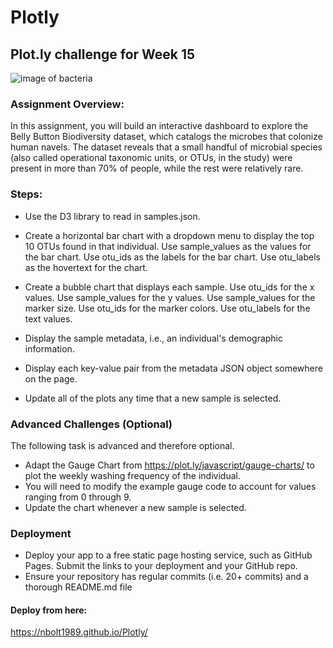 # Plotly
## Plot.ly challenge for Week 15
![image of bacteria](https://cdn-a.william-reed.com/var/wrbm_gb_food_pharma/storage/images/publications/food-beverage-nutrition/nutraingredients.com/article/2019/10/04/gut-health-affected-by-teams-of-bacteria-not-individual-species/10214854-1-eng-GB/Gut-health-affected-by-teams-of-bacteria-not-individual-species.jpg)


### Assignment Overview:

In this assignment, you will build an interactive dashboard to explore the Belly Button Biodiversity dataset, which catalogs the microbes that colonize human navels.
The dataset reveals that a small handful of microbial species (also called operational taxonomic units, or OTUs, in the study) were present in more than 70% of people, while the rest were relatively rare.

### Steps: 
* Use the D3 library to read in samples.json.

* Create a horizontal bar chart with a dropdown menu to display the top 10 OTUs found in that individual.
    Use sample_values as the values for the bar chart.
    Use otu_ids as the labels for the bar chart.
    Use otu_labels as the hovertext for the chart.
    
* Create a bubble chart that displays each sample.
    Use otu_ids for the x values.
    Use sample_values for the y values.
    Use sample_values for the marker size.
    Use otu_ids for the marker colors.
    Use otu_labels for the text values.
    
* Display the sample metadata, i.e., an individual's demographic information.
* Display each key-value pair from the metadata JSON object somewhere on the page.
* Update all of the plots any time that a new sample is selected.

### Advanced Challenges (Optional)

The following task is advanced and therefore optional.
* Adapt the Gauge Chart from https://plot.ly/javascript/gauge-charts/ to plot the weekly washing frequency of the individual.
* You will need to modify the example gauge code to account for values ranging from 0 through 9.
* Update the chart whenever a new sample is selected.

    
### Deployment
* Deploy your app to a free static page hosting service, such as GitHub Pages. Submit the links to your deployment and your GitHub repo.
* Ensure your repository has regular commits (i.e. 20+ commits) and a thorough README.md file

#### Deploy from here: 
https://nbolt1989.github.io/Plotly/
